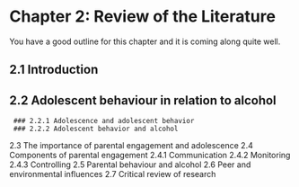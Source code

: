 #  Chapter 2: Review of the Literature
You have a good outline for this chapter and it is coming along quite well.

 ##  2.1 Introduction  
 ##  2.2 Adolescent behaviour in relation to alcohol
	 ### 2.2.1 Adolescence and adolescent behavior
	 ### 2.2.2 Adolescent behavior and alcohol
  2.3 The importance of parental engagement and adolescence
  2.4 Components of parental engagement
	 2.4.1 Communication
	 2.4.2 Monitoring
	 2.4.3 Controlling
  2.5 Parental behaviour and alcohol
  2.6 Peer and environmental influences
 2.7 Critical review of research



    
    
    
    
    
    
    
    
    
    
    
    
    
    
    
    
    
    
    
    
    
    
    